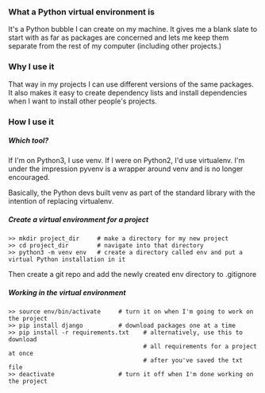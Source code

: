 ### What a Python virtual environment is

It's a Python bubble I can create on my machine. 
It gives me a blank slate to start with as far as packages are concerned 
and lets me keep them separate from the rest of my computer (including other projects.) 

### Why I use it
That way in my projects I can use different versions of the same packages. 
It also makes it easy to create dependency lists and install dependencies when I want to install other people's projects.

### How I use it

##### Which tool?
If I'm on Python3, I use venv. If I were on Python2, I'd use virtualenv. 
I'm under the impression pyvenv is a wrapper around venv and is no longer encouraged.

Basically, the Python devs built venv as part of the standard library with the intention of replacing virtualenv.

##### Create a virtual environment for a project
    >> mkdir project_dir     # make a directory for my new project
    >> cd project_dir        # navigate into that directory
    >> python3 -m venv env   # create a directory called env and put a virtual Python installation in it
Then create a git repo and add the newly created env directory to .gitignore
    
##### Working in the virtual environment
    >> source env/bin/activate     # turn it on when I'm going to work on the project
    >> pip install django          # download packages one at a time
    >> pip install -r requirements.txt    # alternatively, use this to download 
                                          # all requirements for a project at once
                                          # after you've saved the txt file
    >> deactivate                  # turn it off when I'm done working on the project
